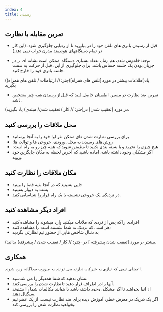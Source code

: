 ```yaml
---
index: 4
title: رسیدن
---
```

## تمرین مقابله با نظارت

*   قبل از رسیدن باتری های تلفن خود را در بیاورید تا از ردیابی جلوگیری شود. (این کار در تمام دستگاههای هوشمند مدرن جواب نمی دهد.)

* توجه:  خاموش شدن هم زمان تعداد بسیاری دستگاه، ممکن است نشانه ای از در جریان بودن یک جلسه حساس باشد. برای جلوگیری از این، قبل از حرکت به سمت جلسه باتری خود را خارج کنید.

(اطلاعات بیشتر در مورد [تلفن های همراه](چتر: // ارتباطات / تلفن های همراه))یاد بگیرید

*   تمرین ضد نظارت در مسیر. اطمینان حاصل کنید که قبل از رسیدن همه چیز مشخص باشد.

(در مورد [تعقیب شدن] در(چتر: // کار / تعقیب شدن/ مبتدی) یاد بگیرید.

## محل ملاقات را بررسی کنید

*   برای بررسی نظارت شدن های ممکن نفر اوا خود را به آنجا برسانید
*   روش های رسیدن به محل، ورودی، خروجی ها و توالت ها؛
*   هیج چیزی را نخرید و یا بسته بندی نکنید تا مطمئن شوید که همه چیز رو به راه است؛
*   اگر مشکلی وجود داشته باشد، آماده باشید که آخرین لحظه به مکان جایگزین خود بروید.

## مکان ملاقات را نظارت کنید

*   جایی بشینید که در آنجا بقیه فضا را ببینید
*   پشت به دیوار بشینید
*   در نزدیکی یک خروجی نشسته یا یک راه فرار را شناسایی کنید.

## افراد دیگر مشاهده کنید

*   افرادی را که پس از فردی که ملاقات میکنید وارد میشوند را مشاهده کنید
*   هر کسی که نزدیک به شما نشسته است را مشاهده کنید;
*   به دنبال شاخص هایی از حضور تیم نظارتی بگردید

(بیشتر در مورد  [تعقیب شدن پیشرفته ] در (چتر: // کار / تعقیب شدن / پیشرفته) بدانید.

## همکاری

اعضای تیمی که نیازی به شرکت ندارند می توانند به صورت جداگانه وارد شوند.

*   نشان ندهید که شما همدیگر را می شناسید.
*   آنها را در اطراف قرار دهید تا نظارت شدن را بررسی کنند.
*   از آنها بخواهید تا اگر مشکلی وجود داشته باشد یا بتوانند مکالمات شما را بشنوند سیگنال دهند.
*   اگر یک شریک در معرض خطر، آموزش دیده برای ضد نظارت نیست، از یک عضو تیم بخواهید نظارت شدن را بررسی کند.